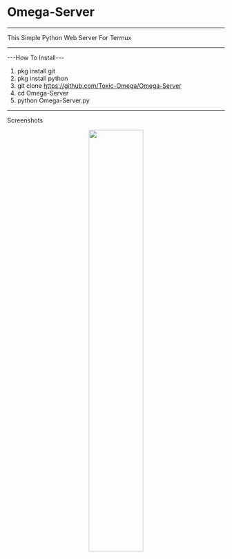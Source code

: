 # Omega-Server
_______________________________________________________________
This Simple Python Web Server For Termux
_______________________________________________________________
---How To Install---

1. pkg install git
2. pkg install python
3. git clone https://github.com/Toxic-Omega/Omega-Server
4. cd Omega-Server
5. python Omega-Server.py

_______________________________________________________________
Screenshots
<br>
<p align="center">
<img width="50%" src="https://github.com/Toxic-Omega/Omega-Server/blob/master/Screenshot/Screenshot_20200111-174812_Termux.jpg"/>
</p>
<br>

